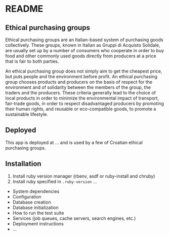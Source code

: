 # README

## Ethical purchasing groups

Ethical purchasing groups are an Italian-based system of purchasing goods collectively. These groups, known in Italian as Gruppi di Acquisto Solidale, are usually set up by a number of consumers who cooperate in order to buy food and other commonly used goods directly from producers at a price that is fair to both parties.

An ethical purchasing group does not simply aim to get the cheapest price, but puts people and the environment before profit. An ethical purchasing group chooses products and producers on the basis of respect for the environment and of solidarity between the members of the group, the traders and the producers. These criteria generally lead to the choice of local products in order to minimize the environmental impact of transport, fair-trade goods, in order to respect disadvantaged producers by promoting their human rights, and reusable or eco-compatible goods, to promote a sustainable lifestyle.

## Deployed

This app is deployed at ...
and is used by a few of Croatian ethical purchasing groups.

## Installation

1. Install ruby version manager (rbenv, asdf or ruby-install and chruby)
2. Install ruby specified in `.ruby-version`
...

* System dependencies
* Configuration
* Database creation
* Database initialization
* How to run the test suite
* Services (job queues, cache servers, search engines, etc.)
* Deployment instructions
* ...
